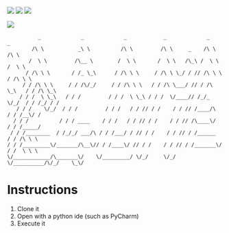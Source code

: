 ![](https://img.shields.io/badge/Shell_Script-121011?style=for-the-badge&logo=gnu-bash&logoColor=white)
![](https://img.shields.io/badge/GNU%20Bash-4EAA25?style=for-the-badge&logo=GNU%20Bash&logoColor=white)
![](https://img.shields.io/badge/Python-3776AB?style=for-the-badge&logo=python&logoColor=white)

![](https://img.shields.io/badge/Made%20for-Everyone-blueviolet)

````
          _             _             _            _             _            _     
        /\ \           _\ \          /\ \         /\ \     _    /\ \         /\ \   
       /  \ \         /\__ \        /  \ \       /  \ \   /\_\ /  \ \       /  \ \  
      / /\ \ \       / /_ \_\      / /\ \ \     / /\ \ \_/ / // /\ \ \     / /\ \ \ 
     / / /\ \ \     / / /\/_/     / / /\ \ \   / / /\ \___/ // / /\ \_\   / / /\ \_\
    / / /  \ \_\   / / /         / / /  \ \_\ / / /  \/____// /_/_ \/_/  / / /_/ / /
   / / /    \/_/  / / /         / / /   / / // / /    / / // /____/\    / / /__\/ / 
  / / /          / / / ____    / / /   / / // / /    / / // /\____\/   / / /_____/  
 / / /________  / /_/_/ ___/\ / / /___/ / // / /    / / // / /______  / / /\ \ \    
/ / /_________\/_______/\__\// / /____\/ // / /    / / // / /_______\/ / /  \ \ \   
\/____________/\_______\/    \/_________/ \/_/     \/_/ \/__________/\/_/    \_\/
````

# Instructions

1. Clone it
2. Open with a python ide (such as PyCharm)
3. Execute it
 
